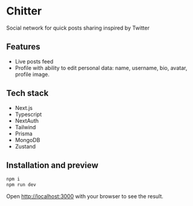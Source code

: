 # Chitter
Social network for quick posts sharing inspired by Twitter

## Features
- Live posts feed
- Profile with ability to edit personal data: name, username, bio, avatar, profile image.

## Tech stack
- Next.js
- Typescript
- NextAuth
- Tailwind
- Prisma
- MongoDB
- Zustand

## Installation and preview

```bash
npm i
npm run dev
```

Open [http://localhost:3000](http://localhost:3000) with your browser to see the result.
